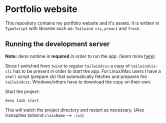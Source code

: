 # Portfolio website

This repository contains my portfolio website and it's assets. It is written in
`TypeScript` with libraries such as: `Tailwind css`, `preact` and `fresh`.

## Running the development server

**Note:** deno runtime is **required** in order to run the app. (learn more
[here](https://deno.com/manual@v1.34.3/getting_started/installation))

Since I switched from `twind` to regular `tailwindcss` a copy of
`tailwindcss-cli` has to be present in order to start the app. For Linux/Mac
users I have a `shell` script (prepare.sh) that automatically fetches and
prepares the `tailwindcss`. Windows/others have to download the copy on their
own.

Start the project:

```shell
deno task start
```

This will watch the project directory and restart as necessary. (Also
transpilles tailwind `className` --> `.css`)
